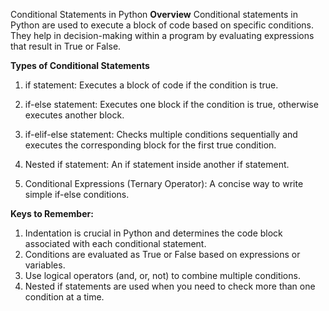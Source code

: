 Conditional Statements in Python
**Overview**
   Conditional statements in Python are used to execute a block of code based on specific conditions. They help in decision-making within a program by evaluating expressions that result 
   in True or False.

**Types of Conditional Statements**
1. if statement: Executes a block of code if the condition is true.

2. if-else statement: Executes one block if the condition is true, otherwise executes another block.

3. if-elif-else statement: Checks multiple conditions sequentially and executes the corresponding block for the first true condition.

4. Nested if statement: An if statement inside another if statement.

5. Conditional Expressions (Ternary Operator): A concise way to write simple if-else conditions.

**Keys to Remember:**
   1. Indentation is crucial in Python and determines the code block associated with each conditional statement.
   2. Conditions are evaluated as True or False based on expressions or variables.
   3. Use logical operators (and, or, not) to combine multiple conditions.
   4. Nested if statements are used when you need to check more than one condition at a time.
